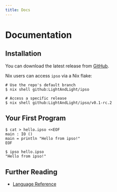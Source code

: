 ```yaml
---
title: Docs
---
```


# Documentation

## Installation

You can download the latest release from [GitHub](https://github.com/LightAndLight/ipso/releases/latest).

Nix users can access `ipso` via a Nix flake:

```
# Use the repo's default branch
$ nix shell github:LightAndLight/ipso

# Access a specific release
$ nix shell github:LightAndLight/ipso/v0.1-rc.2
```

## Your First Program

```
$ cat > hello.ipso <<EOF
main : IO ()
main = println "Hello from ipso!"
EOF

$ ipso hello.ipso
"Hello from ipso!"
```

## Further Reading

* [Language Reference](./reference.md)
